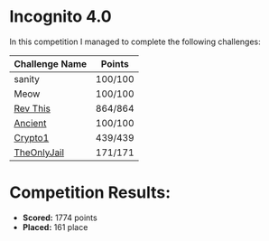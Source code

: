 # Incognito 4.0

 In this competition I managed to complete the following challenges:
 
 | Challenge Name          | Points
 | --------------          | ------
 | sanity | 100/100
 | Meow | 100/100
 | [Rev This](https://github.com/LeonGurin/Incognito-4.0/tree/main/Rev%20This) | 864/864 
 | [Ancient](https://github.com/LeonGurin/Incognito-4.0/tree/main/Ancient) | 100/100
 | [Crypto1](https://github.com/LeonGurin/Incognito-4.0/tree/main/Crypto1) | 439/439
 | [TheOnlyJail](https://github.com/LeonGurin/Incognito-4.0/tree/main/TheOnlyJail) | 171/171

# Competition Results:
* **Scored:** 1774 points
* **Placed:** 161 place



